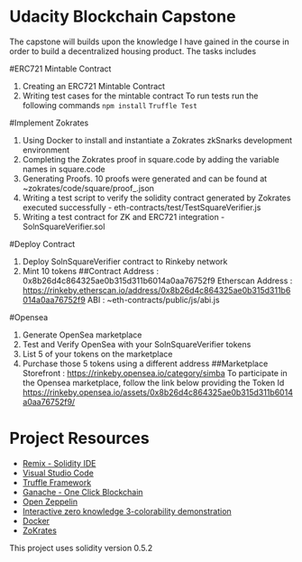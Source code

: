# Udacity Blockchain Capstone

The capstone will builds upon the knowledge I have gained in the course in order to build a decentralized housing product.
The tasks includes

#ERC721 Mintable Contract
1) Creating an ERC721 Mintable Contract
2) Writing test cases for the mintable contract
To run tests run the following commands
`npm install`
`Truffle Test`

#Implement Zokrates
1) Using Docker to install and instantiate a Zokrates zkSnarks development environment
2) Completing the Zokrates proof in square.code by adding the variable names in square.code
3) Generating Proofs. 10 proofs were generated and can be found at ~zokrates/code/square/proof_.json
4) Writing a test script to verify the solidity contract generated by Zokrates executed successfully - eth-contracts/test/TestSquareVerifier.js
5) Writing a test contract for ZK and ERC721 integration - SolnSquareVerifier.sol

#Deploy Contract
1) Deploy SolnSquareVerifier contract to Rinkeby network
2) Mint 10 tokens
##Contract
Address : 0x8b26d4c864325ae0b315d311b6014a0aa76752f9
Etherscan Address : https://rinkeby.etherscan.io/address/0x8b26d4c864325ae0b315d311b6014a0aa76752f9
ABI : ~eth-contracts/public/js/abi.js

#Opensea
1) Generate OpenSea marketplace
2) Test and Verify OpenSea with your SolnSquareVerifier tokens
3) List 5 of your tokens on the marketplace
4) Purchase those 5 tokens using a different address
##Marketplace
Storefront : https://rinkeby.opensea.io/category/simba
To participate in the Opensea marketplace, follow the link below providing the  Token Id
https://rinkeby.opensea.io/assets/0x8b26d4c864325ae0b315d311b6014a0aa76752f9/<Token ID>

# Project Resources
* [Remix - Solidity IDE](https://remix.ethereum.org/)
* [Visual Studio Code](https://code.visualstudio.com/)
* [Truffle Framework](https://truffleframework.com/)
* [Ganache - One Click Blockchain](https://truffleframework.com/ganache)
* [Open Zeppelin ](https://openzeppelin.org/)
* [Interactive zero knowledge 3-colorability demonstration](http://web.mit.edu/~ezyang/Public/graph/svg.html)
* [Docker](https://docs.docker.com/install/)
* [ZoKrates](https://github.com/Zokrates/ZoKrates)

This project uses solidity version 0.5.2